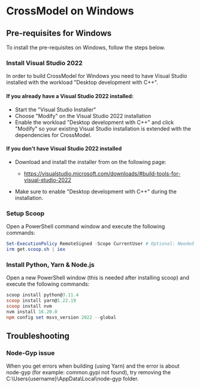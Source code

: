 # CrossModel on Windows

## Pre-requisites for Windows

To install the pre-requisites on Windows, follow the steps below.

### Install Visual Studio 2022

In order to build CrossModel for Windows you need to have Visual Studio installed with the workload "Desktop development with C++".

#### If you already have a Visual Studio 2022 installed:

-   Start the "Visual Studio Installer"
-   Choose "Modify" on the Visual Studio 2022 installation
-   Enable the workload "Desktop development with C++" and click "Modify" so your existing Visual Studio installation is extended with the dependencies for CrossModel.

#### If you don't have Visual Studio 2022 installed

-   Download and install the installer from on the following page:

    -   https://visualstudio.microsoft.com/downloads/#build-tools-for-visual-studio-2022

-   Make sure to enable "Desktop development with C++" during the installation.

### Setup Scoop

Open a PowerShell command window and execute the following commands:

```powershell
Set-ExecutionPolicy RemoteSigned -Scope CurrentUser # Optional: Needed to run a remote script the first time
irm get.scoop.sh | iex
```

### Install Python, Yarn & Node.js

Open a new PowerShell window (this is needed after installing scoop) and execute the following commands:

```powershell
scoop install python@3.11.4
scoop install yarn@1.22.19
scoop install nvm
nvm install 16.20.0
npm config set msvs_version 2022 --global
```

## Troubleshooting

### Node-Gyp issue

When you get errors when building (using Yarn) and the error is about node-gyp (for example: common.gypi not found), try removing the C:\Users\{username}\AppData\Local\node-gyp folder.
